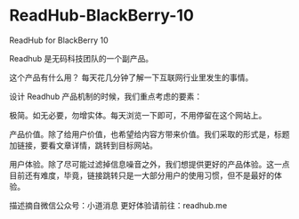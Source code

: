 # ReadHub-BlackBerry-10
ReadHub for BlackBerry 10

Readhub 是无码科技团队的一个副产品。

这个产品有什么用？
每天花几分钟了解一下互联网行业里发生的事情。

设计 Readhub 产品机制的时候，我们重点考虑的要素：

极简。如无必要，勿增实体。每天浏览一下即可，不用停留在这个网站上。

产品价值。除了给用户价值，也希望给内容方带来价值。我们采取的形式是，标题加链接，要看文章详情，跳转到目标网站。

用户体验。除了尽可能过滤掉信息噪音之外，我们想提供更好的产品体验。这一点目前还有难度，毕竟，链接跳转只是一大部分用户的使用习惯，但不是最好的体验。

描述摘自微信公众号：小道消息
更好体验请前往：readhub.me
